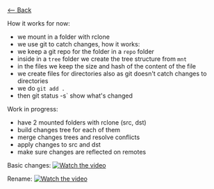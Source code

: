 [⟵ Back](https://github.com/radumarias/syncoxiders/blob/main/README.md#poc)

How it works for now:
- we mount in a folder with rclone
- we use git to catch changes, how it works:
- we keep a git repo for the folder in a `repo` folder
- inside in a `tree` folder we create the tree structure from `mnt`
- in the files we keep the size and hash of the content of the file
- we create files for directories also as git doesn't catch changes to directories
- we do `git add .`
- then git status -s` show what's changed

Work in progress:
- have 2 mounted folders with rclone (src, dst)
- build changes tree for each of them
- merge changes trees and resolve conflicts
- apply changes to src and dst
- make sure changes are reflected on remotes

Basic changes:
[![Watch the video](https://img.youtube.com/vi/Z45mxYbojoc/0.jpg)](https://youtu.be/Z45mxYbojoc)

Rename:
[![Watch the video](https://img.youtube.com/vi/Gdo7Igrg9QE/0.jpg)](https://youtu.be/Gdo7Igrg9QE)
